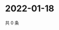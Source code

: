 # 2022-01-18

共 0 条

<!-- BEGIN WEIBO -->
<!-- 最后更新时间 Tue Jan 18 2022 19:10:28 GMT+0800 (China Standard Time) -->

<!-- END WEIBO -->
